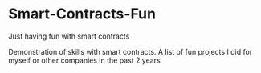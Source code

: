 # Smart-Contracts-Fun
Just having fun with smart contracts

Demonstration of skills with smart contracts. A list of fun projects I did for myself or other companies in the past 2 years
